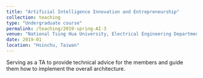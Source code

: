 ```yaml
---
title: "Artificial Intelligence Innovation and Entrepreneurship"
collection: teaching
type: "Undergraduate course"
permalink: /teaching/2019-spring-AI-3
venue: "National Tsing Hua University, Electrical Engineering Department"
date: 2019-01
location: "Hsinchu, Taiwan"
---
```


Serving as a TA to provide technical advice for the members and guide them how to implement the overall architecture.

<!-- Heading 1
======

Heading 2
======

Heading 3
======
 -->
